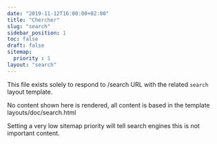 ```yaml
---
date: "2019-11-12T16:00:00+02:00"
title: "Chercher"
slug: "search"
sidebar_position: 1
toc: false
draft: false
sitemap:
  priority : 1
layout: "search"
---
```


This file exists solely to respond to /search URL with the related `search` layout template.

No content shown here is rendered, all content is based in the template layouts/doc/search.html

Setting a very low sitemap priority will tell search engines this is not important content.
